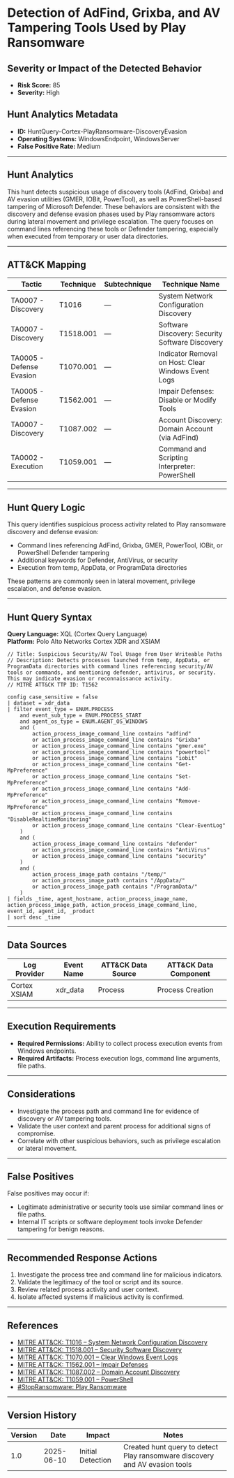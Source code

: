 # Detection of AdFind, Grixba, and AV Tampering Tools Used by Play Ransomware

## Severity or Impact of the Detected Behavior
- **Risk Score:** 85
- **Severity:** High

## Hunt Analytics Metadata

- **ID:** HuntQuery-Cortex-PlayRansomware-DiscoveryEvasion
- **Operating Systems:** WindowsEndpoint, WindowsServer
- **False Positive Rate:** Medium

---

## Hunt Analytics

This hunt detects suspicious usage of discovery tools (AdFind, Grixba) and AV evasion utilities (GMER, IOBit, PowerTool), as well as PowerShell-based tampering of Microsoft Defender. These behaviors are consistent with the discovery and defense evasion phases used by Play ransomware actors during lateral movement and privilege escalation. The query focuses on command lines referencing these tools or Defender tampering, especially when executed from temporary or user data directories.

---

## ATT&CK Mapping

| Tactic                        | Technique   | Subtechnique | Technique Name                                            |
|-------------------------------|-------------|--------------|----------------------------------------------------------|
| TA0007 - Discovery            | T1016       | —            | System Network Configuration Discovery                   |
| TA0007 - Discovery            | T1518.001   | —            | Software Discovery: Security Software Discovery          |
| TA0005 - Defense Evasion      | T1070.001   | —            | Indicator Removal on Host: Clear Windows Event Logs      |
| TA0005 - Defense Evasion      | T1562.001   | —            | Impair Defenses: Disable or Modify Tools                 |
| TA0007 - Discovery            | T1087.002   | —            | Account Discovery: Domain Account (via AdFind)           |
| TA0002 - Execution            | T1059.001   | —            | Command and Scripting Interpreter: PowerShell            |

---

## Hunt Query Logic

This query identifies suspicious process activity related to Play ransomware discovery and defense evasion:

- Command lines referencing AdFind, Grixba, GMER, PowerTool, IOBit, or PowerShell Defender tampering
- Additional keywords for Defender, AntiVirus, or security
- Execution from temp, AppData, or ProgramData directories

These patterns are commonly seen in lateral movement, privilege escalation, and defense evasion.

---

## Hunt Query Syntax

**Query Language:** XQL (Cortex Query Language)  
**Platform:** Polo Alto Networks Cortex XDR and XSIAM

```xql
// Title: Suspicious Security/AV Tool Usage from User Writeable Paths
// Description: Detects processes launched from temp, AppData, or ProgramData directories with command lines referencing security/AV tools or commands, and mentioning defender, antivirus, or security. This may indicate evasion or reconnaissance activity.
// MITRE ATT&CK TTP ID: T1562

config case_sensitive = false 
| dataset = xdr_data 
| filter event_type = ENUM.PROCESS 
    and event_sub_type = ENUM.PROCESS_START 
    and agent_os_type = ENUM.AGENT_OS_WINDOWS
    and (
        action_process_image_command_line contains "adfind"
        or action_process_image_command_line contains "Grixba"
        or action_process_image_command_line contains "gmer.exe"
        or action_process_image_command_line contains "powertool"
        or action_process_image_command_line contains "iobit"
        or action_process_image_command_line contains "Get-MpPreference"
        or action_process_image_command_line contains "Set-MpPreference"
        or action_process_image_command_line contains "Add-MpPreference"
        or action_process_image_command_line contains "Remove-MpPreference"
        or action_process_image_command_line contains "DisableRealtimeMonitoring"
        or action_process_image_command_line contains "Clear-EventLog"
    )
    and (
        action_process_image_command_line contains "defender"
        or action_process_image_command_line contains "AntiVirus"
        or action_process_image_command_line contains "security"
    )
    and (
        action_process_image_path contains "/temp/"
        or action_process_image_path contains "/AppData/"
        or action_process_image_path contains "/ProgramData/"
    )
| fields _time, agent_hostname, action_process_image_name, action_process_image_path, action_process_image_command_line, event_id, agent_id, _product
| sort desc _time
```

---

## Data Sources

| Log Provider | Event Name       | ATT&CK Data Source  | ATT&CK Data Component  |
|--------------|------------------|---------------------|------------------------|
| Cortex XSIAM | xdr_data         | Process             | Process Creation       |

---

## Execution Requirements

- **Required Permissions:** Ability to collect process execution events from Windows endpoints.
- **Required Artifacts:** Process execution logs, command line arguments, file paths.

---

## Considerations

- Investigate the process path and command line for evidence of discovery or AV tampering tools.
- Validate the user context and parent process for additional signs of compromise.
- Correlate with other suspicious behaviors, such as privilege escalation or lateral movement.

---

## False Positives

False positives may occur if:
- Legitimate administrative or security tools use similar command lines or file paths.
- Internal IT scripts or software deployment tools invoke Defender tampering for benign reasons.

---

## Recommended Response Actions

1. Investigate the process tree and command line for malicious indicators.
2. Validate the legitimacy of the tool or script and its source.
3. Review related process activity and user context.
4. Isolate affected systems if malicious activity is confirmed.

---

## References

- [MITRE ATT&CK: T1016 – System Network Configuration Discovery](https://attack.mitre.org/techniques/T1016/)
- [MITRE ATT&CK: T1518.001 – Security Software Discovery](https://attack.mitre.org/techniques/T1518/001/)
- [MITRE ATT&CK: T1070.001 – Clear Windows Event Logs](https://attack.mitre.org/techniques/T1070/001/)
- [MITRE ATT&CK: T1562.001 – Impair Defenses](https://attack.mitre.org/techniques/T1562/001/)
- [MITRE ATT&CK: T1087.002 – Domain Account Discovery](https://attack.mitre.org/techniques/T1087/002/)
- [MITRE ATT&CK: T1059.001 – PowerShell](https://attack.mitre.org/techniques/T1059/001/)
- [#StopRansomware: Play Ransomware](https://www.cisa.gov/news-events/cybersecurity-advisories/aa23-352a)

---

## Version History

| Version | Date       | Impact            | Notes                                                                                      |
|---------|------------|-------------------|--------------------------------------------------------------------------------------------|
| 1.0     | 2025-06-10 | Initial Detection | Created hunt query to detect Play ransomware discovery and AV evasion tools                 |
